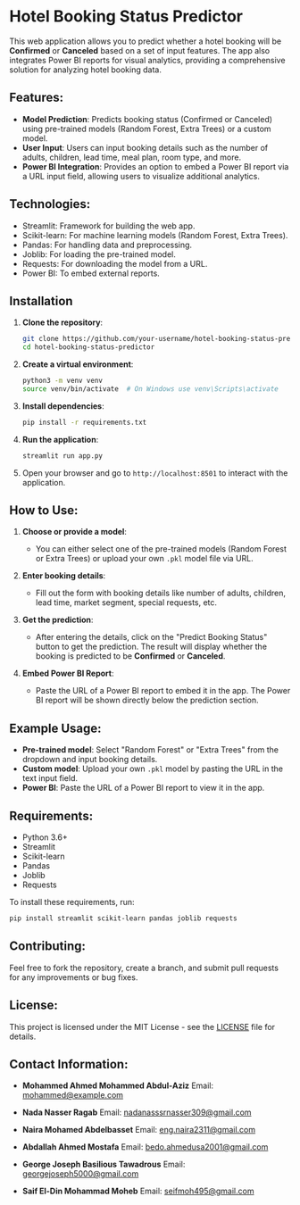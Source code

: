 
# Hotel Booking Status Predictor

This web application allows you to predict whether a hotel booking will be **Confirmed** or **Canceled** based on a set of input features. The app also integrates Power BI reports for visual analytics, providing a comprehensive solution for analyzing hotel booking data.

## Features:
- **Model Prediction**: Predicts booking status (Confirmed or Canceled) using pre-trained models (Random Forest, Extra Trees) or a custom model.
- **User Input**: Users can input booking details such as the number of adults, children, lead time, meal plan, room type, and more.
- **Power BI Integration**: Provides an option to embed a Power BI report via a URL input field, allowing users to visualize additional analytics.

## Technologies:
- Streamlit: Framework for building the web app.
- Scikit-learn: For machine learning models (Random Forest, Extra Trees).
- Pandas: For handling data and preprocessing.
- Joblib: For loading the pre-trained model.
- Requests: For downloading the model from a URL.
- Power BI: To embed external reports.

## Installation

1. **Clone the repository**:
    ```bash
    git clone https://github.com/your-username/hotel-booking-status-predictor.git
    cd hotel-booking-status-predictor
    ```

2. **Create a virtual environment**:
    ```bash
    python3 -m venv venv
    source venv/bin/activate  # On Windows use venv\Scripts\activate
    ```

3. **Install dependencies**:
    ```bash
    pip install -r requirements.txt
    ```

4. **Run the application**:
    ```bash
    streamlit run app.py
    ```

5. Open your browser and go to `http://localhost:8501` to interact with the application.

## How to Use:

1. **Choose or provide a model**:
    - You can either select one of the pre-trained models (Random Forest or Extra Trees) or upload your own `.pkl` model file via URL.

2. **Enter booking details**:
    - Fill out the form with booking details like number of adults, children, lead time, market segment, special requests, etc.

3. **Get the prediction**:
    - After entering the details, click on the "Predict Booking Status" button to get the prediction. The result will display whether the booking is predicted to be **Confirmed** or **Canceled**.

4. **Embed Power BI Report**:
    - Paste the URL of a Power BI report to embed it in the app. The Power BI report will be shown directly below the prediction section.

## Example Usage:

- **Pre-trained model**: Select "Random Forest" or "Extra Trees" from the dropdown and input booking details.
- **Custom model**: Upload your own `.pkl` model by pasting the URL in the text input field.
- **Power BI**: Paste the URL of a Power BI report to view it in the app.

## Requirements:
- Python 3.6+
- Streamlit
- Scikit-learn
- Pandas
- Joblib
- Requests

To install these requirements, run:
```bash
pip install streamlit scikit-learn pandas joblib requests
````

## Contributing:

Feel free to fork the repository, create a branch, and submit pull requests for any improvements or bug fixes.

## License:

This project is licensed under the MIT License - see the [LICENSE](LICENSE) file for details.

## Contact Information:

* **Mohammed Ahmed Mohammed Abdul-Aziz**
  Email: [mohammed@example.com](mailto:mohammed@example.com)

* **Nada Nasser Ragab**
  Email: [nadanasssrnasser309@gmail.com](mailto:nadanasssrnasser309@gmail.com)

* **Naira Mohamed Abdelbasset**
  Email: [eng.naira2311@gmail.com](mailto:eng.naira2311@gmail.com)

* **Abdallah Ahmed Mostafa**
  Email: [bedo.ahmedusa2001@gmail.com](mailto:bedo.ahmedusa2001@gmail.com)

* **George Joseph Basilious Tawadrous**
  Email: [georgejoseph5000@gmail.com](mailto:georgejoseph5000@gmail.com)

* **Saif El-Din Mohammad Moheb**
  Email: [seifmoh495@gmail.com](mailto:seifmoh495@gmail.com)

